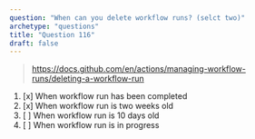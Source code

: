 ```yaml
---
question: "When can you delete workflow runs? (selct two)"
archetype: "questions"
title: "Question 116"
draft: false
---
```


> https://docs.github.com/en/actions/managing-workflow-runs/deleting-a-workflow-run
1. [x] When workflow run has been completed
1. [x] When workflow run is two weeks old
1. [ ] When workflow run is 10 days old
1. [ ] When workflow run is in progress
